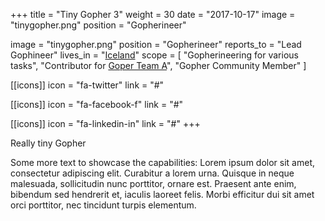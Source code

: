 +++
  title = "Tiny Gopher 3"
  weight = 30
  date = "2017-10-17"
  image = "tinygopher.png"
  position = "Gopherineer"
  
image = "tinygopher.png"
position = "Gopherineer"
reports_to = "Lead Gophineer"
lives_in = "[Iceland](https://www.google.com/maps/place/Iceland/)"
scope = [
  "Gopherineering for various tasks",
  "Contributor for [Goper Team A](#)",
  "Gopher Community Member"
]

[[icons]]
  icon = "fa-twitter"
  link = "#"

[[icons]]
  icon = "fa-facebook-f"
  link = "#"

[[icons]]
  icon = "fa-linkedin-in"
  link = "#"
+++

Really tiny Gopher

Some more text to showcase the capabilities:
Lorem ipsum dolor sit amet, consectetur adipiscing elit.
Curabitur a lorem urna.
Quisque in neque malesuada, sollicitudin nunc porttitor, ornare est.
Praesent ante enim, bibendum sed hendrerit et, iaculis laoreet felis.
Morbi efficitur dui sit amet orci porttitor, nec tincidunt turpis elementum.
